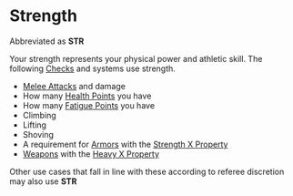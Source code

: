 # Strength

Abbreviated as **STR**

Your strength represents your physical power and athletic skill. The following [Checks](../../Game%20Procedures/Check.md) and systems use strength.

- [Melee Attacks](../../Game%20Procedures/Melee%20Attack.md) and damage
- How many [Health Points](../Derived%20Statistics/Health%20Points.md) you have
- How many [Fatigue Points](../Derived%20Statistics/Fatigue%20Points.md) you have
- Climbing
- Lifting
- Shoving
- A requirement for [Armors](../../Items/Armor.md) with the [Strength X Property](../../Items/Individual%20Item%20Cards/Armors/Armor%20Properties/Strength%20X%20Property.md)
- [Weapons](../../Items/Weapons.md) with the [Heavy X Property](../../Items/Individual%20Item%20Cards/Weapons/Weapon%20Properties/Heavy%20X%20Property.md)

Other use cases that fall in line with these according to referee discretion may also use **STR**
